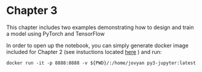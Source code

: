 # Chapter 3

This chapter includes two examples demonstrating how to design and train a model using PyTorch and TensorFlow

In order to open up the notebook, you can simply generate docker image included for Chapter 2 (see instuctions located [here](https://github.com/PacktPublishing/Production-Ready-Applied-Deep-Learning/tree/main/Chapter_2/dockerfiles/jupyter-notebook) ) and run:

```
docker run -it -p 8888:8888 -v ${PWD}/:/home/jovyan py3-jupyter:latest
```
